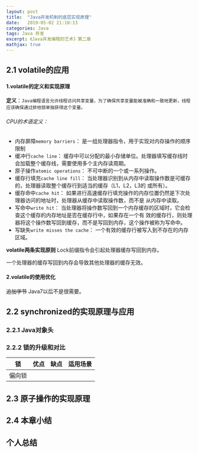 ```yaml
---
layout: post
title:  "Java并发机制的底层实现原理"
date:   2019-05-02 21:18:13
categories: Java
tags: Java 并发
excerpt: 《Java并发编程的艺术》第二章
mathjax: true
---
```


## 2.1 volatile的应用
#### 1.volatile的定义和实现原理
**定义**：`Java编程语言允许线程访问共享变量，为了确保共享变量能被准确和一致地更新，线程应该确保通过排他锁单独获得这个变量。`

###### CPU的术语定义：

* 内存屏障`memory barriers`： 是一组处理器指令，用于实现对内存操作的顺序限制
* 缓冲行`cache line`： 缓存中可以分配的最小存储单位。处理器填写缓存线时会加载整个缓存线，需要使用多个主内存读周期。
* 原子操作`atomic operations`： 不可中断的一个或一系列操作。
* 缓存行填充`cache line fill`： 当处理器识别到从内存中读取操作数是可缓存的，处理器读取整个缓存行到适当的缓存（L1，L2，L3的
或所有）。
* 缓存命中`cache hit`： 如果进行高速缓存行填充操作的内存位置仍然是下次处理器访问的地址时，处理器从缓存中读取操作数，而不是
从内存中读取。
* 写命中`write hit`： 当处理器将操作数写回到一个内存缓存的区域时，它会检查这个缓存的内存地址是否在缓存行中，如果存在一个有
效的缓存行，则处理器将这个操作数写回到缓存，而不是写回到内存，这个操作被称为写命中。
* 写缺失`write misses the cache`： 一个有效的缓存行被写入到不存在的内存区域。

**volatile两条实现原则**
Lock前缀指令会引起处理器缓存写回到内存。

一个处理器的缓存写回到内存会导致其他处理器的缓存无效。 
 

#### 2.volatile的使用优化
~~追加字节~~ Java7以后不是很需要。

## 2.2 synchronized的实现原理与应用
### 2.2.1 Java对象头

### 2.2.2 锁的升级和对比

锁 | 优点 | 缺点 | 适用场景
-|-|-|-
偏向锁| | | |




## 2.3 原子操作的实现原理

## 2.4 本章小结

## 个人总结


